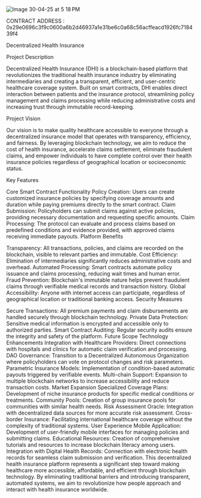 ![Image 30-04-25 at 5 18 PM](https://github.com/user-attachments/assets/93111edb-f8cd-479e-a698-efca05575689)


CONTRACT ADDRESS :  0x29e0696c3f9c0600a6b2d46937a1e31be6c0a68c56acffeacd1926fc718439f4

Decentralized Health Insurance

Project Description

Decentralized Health Insurance (DHI) is a blockchain-based platform that revolutionizes the traditional health insurance industry by eliminating intermediaries and creating a transparent, efficient, and user-centric healthcare coverage system. Built on smart contracts, DHI enables direct interaction between patients and the insurance protocol, streamlining policy management and claims processing while reducing administrative costs and increasing trust through immutable record-keeping.

Project Vision

Our vision is to make quality healthcare accessible to everyone through a decentralized insurance model that operates with transparency, efficiency, and fairness. By leveraging blockchain technology, we aim to reduce the cost of health insurance, accelerate claims settlement, eliminate fraudulent claims, and empower individuals to have complete control over their health insurance policies regardless of geographical location or socioeconomic status.

Key Features

Core Smart Contract Functionality
Policy Creation: Users can create customized insurance policies by specifying coverage amounts and duration while paying premiums directly to the smart contract.
Claim Submission: Policyholders can submit claims against active policies, providing necessary documentation and requesting specific amounts.
Claim Processing: The protocol can evaluate and process claims based on predefined conditions and evidence provided, with approved claims receiving immediate payouts.
Platform Benefits

Transparency: All transactions, policies, and claims are recorded on the blockchain, visible to relevant parties and immutable.
Cost Efficiency: Elimination of intermediaries significantly reduces administrative costs and overhead.
Automated Processing: Smart contracts automate policy issuance and claims processing, reducing wait times and human error.
Fraud Prevention: Blockchain's immutable nature helps prevent fraudulent claims through verifiable medical records and transaction history.
Global Accessibility: Anyone with internet access can participate, regardless of geographical location or traditional banking access.
Security Measures

Secure Transactions: All premium payments and claim disbursements are handled securely through blockchain technology.
Private Data Protection: Sensitive medical information is encrypted and accessible only to authorized parties.
Smart Contract Auditing: Regular security audits ensure the integrity and safety of the platform.
Future Scope
Technology Enhancements
Integration with Healthcare Providers: Direct connections with hospitals and clinics for automatic claim verification and processing.
DAO Governance: Transition to a Decentralized Autonomous Organization where policyholders can vote on protocol changes and risk parameters.
Parametric Insurance Models: Implementation of condition-based automatic payouts triggered by verifiable events.
Multi-chain Support: Expansion to multiple blockchain networks to increase accessibility and reduce transaction costs.
Market Expansion
Specialized Coverage Plans: Development of niche insurance products for specific medical conditions or treatments.
Community Pools: Creation of group insurance pools for communities with similar health needs.
Risk Assessment Oracle: Integration with decentralized data sources for more accurate risk assessment.
Cross-border Insurance: Facilitating international healthcare coverage without the complexity of traditional systems.
User Experience
Mobile Application: Development of user-friendly mobile interfaces for managing policies and submitting claims.
Educational Resources: Creation of comprehensive tutorials and resources to increase blockchain literacy among users.
Integration with Digital Health Records: Connection with electronic health records for seamless claim submission and verification.
This decentralized health insurance platform represents a significant step toward making healthcare more accessible, affordable, and efficient through blockchain technology. By eliminating traditional barriers and introducing transparent, automated systems, we aim to revolutionize how people approach and interact with health insurance worldwide.

